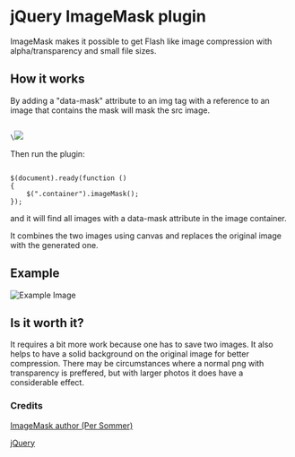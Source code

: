 # jQuery ImageMask plugin

ImageMask makes it possible to get Flash like image compression with alpha/transparency and small file sizes.

## How it works

By adding a "data-mask" attribute to an img tag with a reference to an image that contains the mask will mask the src image.

<code>
\<img src="path-to-main-image.jpg" data-mask="path-to-mask-image.jpg">
</code>

Then run the plugin:

<code>
$(document).ready(function ()
{
	$(".container").imageMask();
});
</code>

and it will find all images with a data-mask attribute in the image container.

It combines the two images using canvas and replaces the original image with the generated one.

## Example

![Example Image](https://raw.github.com/sommerper/jQueryImageMask/master/exampleimage.jpg)

## Is it worth it?
It requires a bit more work because one has to save two images. It also helps to have a solid background on the original image for better compression. There may be circumstances where a normal png with transparency is preffered, but with larger photos it does have a considerable effect.

### Credits
[ImageMask author (Per Sommer)](http://www.persommer.com)

[jQuery](http://jquery.com)
